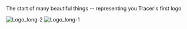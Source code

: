The start of many beautiful things -- representing you Tracer's first logo

![Logo_long-2](https://github.com/tracinglifesciences/tracinglifesciences/assets/157833673/f2d4b654-7935-41d6-9677-0a052e6a5e41)
![Logo_long-1](https://github.com/tracinglifesciences/tracinglifesciences/assets/157833673/2c418f04-0dd8-477a-a8b7-e06eaf30eb9d)
